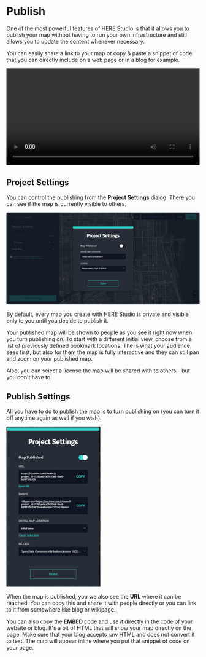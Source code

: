 # Publish

One of the most powerful features of HERE Studio is that it allows you to publish your map
without having to run your own infrastructure and still allows you to update the content
whenever necessary.

You can easily share a link to your map or copy & paste a snippet of code that you can
directly include on a web page or in a blog for example.

<video width="100%"  controls>
  <source src="../videos/publish-legend.mp4" type="video/mp4">
  <source src="../../videos/publish-legend.mp4" type="video/mp4">
You can view a video overview of this content <a href="../videos/publish-legend.mp4">here</a>.
</video>

## Project Settings

You can control the publishing from the **Project Settings** dialog. There you can see if
the map is currently visible to others.

[![Settings](../images/studio-settings.png)](../images/studio-settings.png)

By default, every map you create with HERE Studio is private and visible only to you until you decide to publish it.

Your published map will be shown to people as you see it right now when you turn publishing on.
To start with a different initial view, choose from a list of previously defined bookmark locations.
The is what your audience sees first, but also for them the map is fully interactive and they
can still pan and zoom on your published map.

Also, you can select a license the map will be shared with to others - but you don't have to.

## Publish Settings

All you have to do to publish the map is to turn publishing on (you can turn it off anytime
again as well if you wish).

[![Settings](../images/studio-published.png)](../images/studio-published.png)

When the map is published, you we also see the **URL** where it can be reached. You can copy this and
share it with people directly or you can link to it from somewhere like blog or wikipage.

You can also copy the **EMBED** code and use it directly in the code of your website or blog.
It's a bit of HTML that will show your map directly on the page. Make sure that your blog accepts
raw HTML and does not convert it to text. The map will appear inline where you put that snippet
of code on your page.
